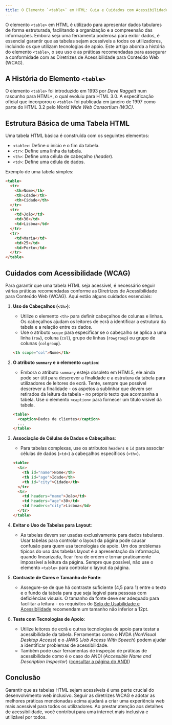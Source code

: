 ```yaml
---
title: O Elemento `<table>` em HTML: Guia e Cuidados com Acessibilidade
---
```


O elemento `<table>` em HTML é utilizado para apresentar dados tabulares de forma estruturada, facilitando a organização e a compreensão das informações. Embora seja uma ferramenta poderosa para exibir dados, é essencial garantir que as tabelas sejam acessíveis a todos os utilizadores, incluindo os que utilizam tecnologias de apoio. Este artigo aborda a história do elemento `<table>`, o seu uso e as práticas recomendadas para assegurar a conformidade com as Diretrizes de Acessibilidade para Conteúdo Web (WCAG).

## A História do Elemento `<table>`

O elemento `<table>` foi introduzido em 1993 por _Dave Raggett_ num rascunho para HTML+, o qual evoluiu para HTML 3.0. A especificação oficial que incorporou o `<table>` foi publicada em janeiro de 1997 como parte do HTML 3.2 pelo _World Wide Web Consortium (W3C)_.

## Estrutura Básica de uma Tabela HTML

Uma tabela HTML básica é construída com os seguintes elementos:

- `<table>`: Define o início e o fim da tabela.
- `<tr>`: Define uma linha da tabela.
- `<th>`: Define uma célula de cabeçalho (_header_).
- `<td>`: Define uma célula de dados.

Exemplo de uma tabela simples:

```html
<table>
  <tr>
    <th>Nome</th>
    <th>Idade</th>
    <th>Cidade</th>
  </tr>
  <tr>
    <td>João</td>
    <td>30</td>
    <td>Lisboa</td>
  </tr>
  <tr>
    <td>Maria</td>
    <td>25</td>
    <td>Porto</td>
  </tr>
</table>
```

## Cuidados com Acessibilidade (WCAG)

Para garantir que uma tabela HTML seja acessível, é necessário seguir várias práticas recomendadas conforme as Diretrizes de Acessibilidade para Conteúdo Web (WCAG). Aqui estão alguns cuidados essenciais:

1. **Uso de Cabeçalhos (`<th>`)**:
   - Utilize o elemento `<th>` para definir cabeçalhos de colunas e linhas. Os cabeçalhos ajudam os leitores de ecrã a identificar a estrutura da tabela e a relação entre os dados.
   - Use o atributo `scope` para especificar se o cabeçalho se aplica a uma linha (`row`), coluna (`col`), grupo de linhas (`rowgroup`) ou grupo de colunas (`colgroup`).

   ```html
   <th scope="col">Nome</th>
   ```

2. **O atributo `summary` e o elemento `caption`**:
   - Embora o atributo `summary` esteja obsoleto em HTML5, ele ainda pode ser útil para descrever a finalidade e a estrutura da tabela para utilizadores de leitores de ecrã. Tente, sempre que possível descrever a finalidade - os aspetos a sublinhar que devem ser retirados da leitura da tabela - no próprio texto que acompanha a tabela. Use o elemento `<caption>` para fornecer um título visível da tabela.

   ```html
   <table>
     <caption>Dados de clientes</caption>
     ...
   </table>
   ```

3. **Associação de Células de Dados e Cabeçalhos**:
   - Para tabelas complexas, use os atributos `headers` e `id` para associar células de dados (`<td>`) a cabeçalhos específicos (`<th>`).

   ```html
   <table>
     <tr>
       <th id="name">Nome</th>
       <th id="age">Idade</th>
       <th id="city">Cidade</th>
     </tr>
     <tr>
       <td headers="name">João</td>
       <td headers="age">30</td>
       <td headers="city">Lisboa</td>
     </tr>
   </table>
   ```

4. **Evitar o Uso de Tabelas para Layout**:
   - As tabelas devem ser usadas exclusivamente para dados tabulares. Usar tabelas para controlar o layout da página pode causar confusão para quem usa tecnologias de apoio. Um dos problemas típicos do uso das tabelas layout é a apresentação da informação, quando linearizada, ficar fora de ordem e tornar praticamente impossível a leitura da página. Sempre que possível, não use o elemento `<table>` para controlar o layout da página.

5. **Contraste de Cores e Tamanho de Fonte**:
   - Assegure-se de que há contraste suficiente (4,5 para 1) entre o texto e o fundo da tabela para que seja legível para pessoas com deficiências visuais. O tamanho da fonte deve ser adequado para facilitar a leitura - os requisitos do [Selo de Usabilidade e Acessibilidade](https://selo.usabilidade.gov.pt/requisitos/conteudo/#n21) recomendam um tamanho não inferior a 12pt.

6. **Teste com Tecnologias de Apoio**:
   - Utilize leitores de ecrã e outras tecnologias de apoio para testar a acessibilidade da tabela. Ferramentas como o NVDA (<em lang="en">NonVisual Desktop Access</em>) e o JAWS (<em lang="en">Job Access With Speech</em>) podem ajudar a identificar problemas de acessibilidade.
   - Também pode usar ferramentas de inspeção de práticas de acessibilidade como é o caso do ANDI (<em lang="en">Accessible Name and Description Inspector</em>) ([consultar a página do ANDI](https://www.ssa.gov/accessibility/andi/help/install.html))

## Conclusão

Garantir que as tabelas HTML sejam acessíveis é uma parte crucial do desenvolvimento web inclusivo. Seguir as diretrizes WCAG e adotar as melhores práticas mencionadas acima ajudará a criar uma experiência web mais acessível para todos os utilizadores. Ao prestar atenção aos detalhes de acessibilidade, você contribui para uma internet mais inclusiva e utilizável por todos.
